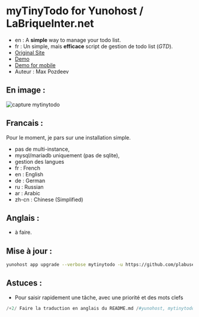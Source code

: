 # myTinyTodo for Yunohost / LaBriqueInter.net

  * en : A **simple** way to manage your todo list. 
  * fr : Un simple, mais **efficace** script de gestion de todo list (*GTD*).
  * [Original Site](http://www.mytinytodo.net/)
   * [Demo](http://www.mytinytodo.net/demo/)
   * [Demo for mobile](http://www.mytinytodo.net/demo/?pda)
  * Auteur : Max Pozdeev

## En image :

![capture mytinytodo](http://www.mytinytodo.net/images/shot-v14b1.png)

## Francais :

Pour le moment, je pars sur une installation simple.

  * pas de multi-instance,
  * mysql/mariadb uniquement (pas de sqlite),
  * gestion des langues 
   * fr : French
   * en : English
   * de : German
   * ru : Russian
   * ar : Arabic
   * zh-cn : Chinese (Simplified)

## Anglais :

  * à faire.

## Mise à jour :

```bash
yunohost app upgrade --verbose mytinytodo -u https://github.com/plabuse/mytinytodo_ynh
```


## Astuces :

  * Pour saisir rapidement une tâche, avec une priorité et des mots clefs

```python
/+2/ Faire la traduction en anglais du README.md /#yunohost, mytinytodo/
```

